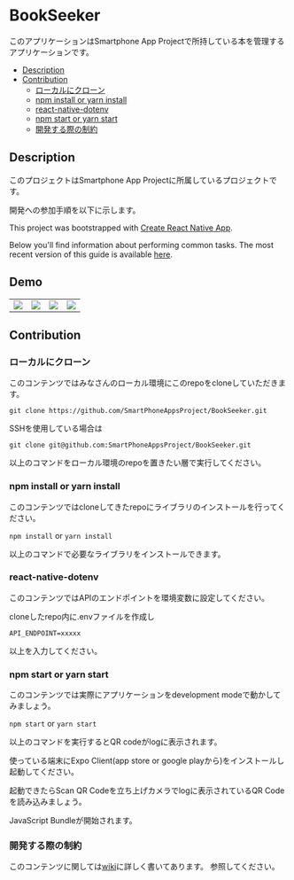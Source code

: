 BookSeeker
==========
このアプリケーションはSmartphone App Projectで所持している本を管理するアプリケーションです。

* [Description](#Description)
* [Contribution](#Contribution)
    * [ローカルにクローン](#ローカルにクローン)
    * [npm install or yarn install](#npm-install-or-yarn-install)
    * [react-native-dotenv](#react-native-dotenv)
    * [npm start or yarn start](#npm-start-or-yarn-install)
    * [開発する際の制約](#開発する際の制約)

## Description
このプロジェクトはSmartphone App Projectに所属しているプロジェクトです。

開発への参加手順を以下に示します。

This project was bootstrapped with [Create React Native App](https://github.com/react-community/create-react-native-app).

Below you'll find information about performing common tasks. The most recent version of this guide is available [here](https://github.com/react-community/create-react-native-app/blob/master/react-native-scripts/template/README.md).

## Demo
<table cellpadding="0" cellspacing="30">
    <tbody>
        <tr>
            <td>
                <img src="https://github.com/SmartPhoneAppsProject/BookSeeker/wiki/images/load.jpg" />
            </td>
            <td>
                <img src="https://github.com/SmartPhoneAppsProject/BookSeeker/wiki/images/list.jpeg" />
            </td>
            <td>
                <img src="https://github.com/SmartPhoneAppsProject/BookSeeker/wiki/images/detail.jpg" />
            </td>
            <td>
                <img src="https://github.com/SmartPhoneAppsProject/BookSeeker/wiki/images/entry.jpg" />
            </td>
        </tr>
    </tbody>
</table>


## Contribution

### ローカルにクローン
このコンテンツではみなさんのローカル環境にこのrepoをcloneしていただきます。

`git clone https://github.com/SmartPhoneAppsProject/BookSeeker.git`

SSHを使用している場合は

`git clone git@github.com:SmartPhoneAppsProject/BookSeeker.git`

以上のコマンドをローカル環境のrepoを置きたい層で実行してください。

### npm install or yarn install
このコンテンツではcloneしてきたrepoにライブラリのインストールを行ってください。

`npm install` or `yarn install`

以上のコマンドで必要なライブラリをインストールできます。

### react-native-dotenv
このコンテンツではAPIのエンドポイントを環境変数に設定してください。

cloneしたrepo内に.envファイルを作成し

`API_ENDPOINT=xxxxx`

以上を入力してください。

### npm start or yarn start
このコンテンツでは実際にアプリケーションをdevelopment modeで動かしてみましょう。

`npm start` or `yarn start`

以上のコマンドを実行するとQR codeがlogに表示されます。

使っている端末にExpo Client(app store or google playから)をインストールし起動してください。

起動できたらScan QR Codeを立ち上げカメラでlogに表示されているQR Codeを読み込みましょう。

JavaScript Bundleが開始されます。

### 開発する際の制約
このコンテンツに関しては[wiki](https://github.com/SmartPhoneAppsProject/BookSeeker/wiki)に詳しく書いてあります。
参照してください。

